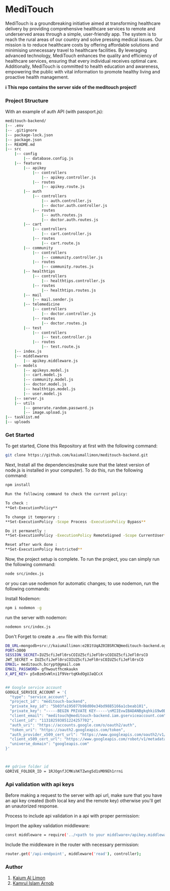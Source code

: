 # MediTouch

MediTouch is a groundbreaking initiative aimed at transforming healthcare delivery by providing comprehensive healthcare services to remote and underserved areas through a simple, user-friendly app. The system is to reach the rural areas of our country and solve pressing medical issues. Our mission is to reduce healthcare costs by offering affordable solutions and minimising unnecessary travel to healthcare facilities. By leveraging advanced technology, MediTouch enhances the quality and efficiency of healthcare services, ensuring that every individual receives optimal care. Additionally, MediTouch is committed to health education and awareness, empowering the public with vital information to promote healthy living and proactive health management.

**ℹ️ This repo contains the server side of the meditouch project!**

### Project Structure
With an example of auth API (with passport.js):
```bash
meditouch-backend/
|-- .env
|-- .gitignore
|-- package-lock.json
|-- package.json
|-- README.md
|-- src
    |-- config
        |-- database.config.js
    |-- features
        |-- apikey
            |-- controllers
                |-- apikey.controller.js
            |-- routes
                |-- apikey.route.js
        |-- auth
            |-- controllers
                |-- auth.controller.js
                |-- doctor.auth.controller.js
            |-- routes
                |-- auth.routes.js
                |-- doctor.auth.routes.js
        |-- cart
            |-- controllers
                |-- cart.controller.js
            |-- routes
                |-- cart.route.js
        |-- community
            |-- controllers
                |-- community.controller.js
            |-- routes
                |-- community.routes.js
        |-- healthtips
            |-- controllers
                |-- healthtips.controller.js
            |-- routes
                |-- healthtips.routes.js
        |-- mail
            |-- mail.sender.js
        |-- telemedicine
            |-- controllers
                |-- doctor.controller.js
            |-- routes
                |-- doctor.routes.js
        |-- test
            |-- controllers
                |-- test.controller.js
            |-- routes
                |-- test.route.js
    |-- index.js
    |-- middlewares
        |-- apikey.middleware.js
    |-- models
        |-- apikeys.model.js
        |-- cart.model.js
        |-- community.model.js
        |-- doctor.model.js
        |-- healthtips.model.js
        |-- user.model.js
    |-- server.js
    |-- utils
        |-- generate.random.password.js
        |-- image.upload.js
|-- tasklist.md
|-- uploads

```



### Get Started

To get started, Clone this Repository at first with the following command:

```bash
git clone https://github.com/kaiumallimon/meditouch-backend.git
```

Next, Install all the dependencies(make sure that the latest version of node.js is installed in your computer). To do this, run the following command:

```bash
npm install
```
```bash
Run the following command to check the current policy:

To check : 
**Get-ExecutionPolicy**

To change it temporary : 
**Set-ExecutionPolicy -Scope Process -ExecutionPolicy Bypass**

Do it permanetly :
**Set-ExecutionPolicy -ExecutionPolicy RemoteSigned -Scope CurrentUser**

Reset after work done :
**Set-ExecutionPolicy Restricted**
```

Now, the project setup is complete. To run the project, you can simply run the following command:

```bash
node src/index.js
```

or you can use nodemon for automatic changes; to use nodemon, run the following commands:

Install Nodemon:
```bash
npm i nodemon -g
```

run the server with nodemon:
```bash
nodemon src/index.js
```

Don't Forget to create a `.env` file with this format:

```bash
DB_URL=mongodb+srv://kaiumallimon:e2B1tUqAZ0IBSRCN@meditouch-backend.ogsmo.mongodb.net/meditouch?retryWrites=true
PORT=3000
SESSION_SECRET=IUZ5cfiJeFl0rsCOIUZ5cfiJeFl0rsCOIUZ5cfiJeFl0rsCO	
JWT_SECRET = IUZ5cfiJeFl0rsCOIUZ5cfiJeFl0rsCOIUZ5cfiJeFl0rsCO	
EMAIL= meditouch.bcrypt@gmail.com
EMAIL_PASSWORD= gfhwoutfhcmkaukn
X_API_KEY= p5xBzm5vWlni1f9VertqKkdOgUJaQCcX


## Google service account
GOOGLE_SERVICE_ACCOUNT = '{
  "type": "service_account",
  "project_id": "meditouch-backend",
  "private_key_id": "5b03fa195077b98d00e34bd9885166a1cbeab101",
  "private_key": "-----BEGIN PRIVATE KEY-----\nMIIEvwIBADANBgkqhkiG9w0BAQEFAASCBKkwggSlAgEAAoIBAQCW3HkU59Bz6/BI\nIf9JpGTr6INJ64KKSc2ipNYlXHyDo0e7nc1LcRwOJDvscbddKzwrWDYaP/6fsYYO\nZhpXhYk7IubWHap+IK5xqCZYG8F+SSVr1EJ4mSczlalr1QnzWutbdwAtTO4hk2ap\nEL/2o25X8NBdKa8m5somc/qZA/MpBgF6zRC+SS1lJINzZZBgb5LNj+lwzwO95CUS\nKzrAa9f1SLFwObzD3nNmP1wpz21NWlz8T2Q4wWTnFPu6ECc3riPIKORQzLm+EocU\nOSHuaya2TsbHUGEoyqA+FM1xJzUf0vJNqV9WKmCbMTeLlQRHS7uVPRDgqKzQFgi4\nVwKC1N6hAgMBAAECggEABn1plWVQ6bZmrykMlcXFXwNbp9xtJeHS6izz1sZJx6fz\nOAur1JOtxKCjwKI2ZIMC+E0NLB1AqOy20FEYJQJmSu2kxzqeJlrlkOzOPtAYMi9C\nCtzQweYPclVSj9mpr0G5X5qY9ASb4e84uraGa5J69rwyBS/74aKKuRNtiROgbE1N\nmMQgM8zpyq1igM+jmxziyq1PkK8YUSihdg6ACumHoDNVDBvZ/7tlDXY5CbosW6uu\nJ9R5q0bosb5Zh0hpwI23hRNf/6Tse6V0X4BR3b64lmYoZaGdvC6Nl1gzmLGo4LgI\nAicwaGCj4V/fAWsS8lE2UvkKMvuIkyVDpKr40/6imQKBgQDG6D8zK3AqoxoLoxuS\nlznjuOCaIvWqKl2B3bYjYhemhRhrHppm1vxifdI34jgMEfCLiv1ji9Lf3j2o4de1\nhKBH3wDTsChMm2U5LoBHRiW6kkZkJKKYvJLe+FNUVePHZUG8Bjh0uawW2k6kNCwZ\no4YA1V8Qo8LEBK5XWfEFLmvxOwKBgQDCKctXUKSQgZYDgl5LBSeWiyQuArn2dVqx\nnDeEzrg1J8NSDYAHkjJx7WU6E5p1lfgmejjdpgnxwW/Qup/dLmky4yST1YaxPtTF\nXbLrLWS/whS4+gde7fo2S3b9p/PN4jH8ZDUOuqpVb22mK/BcA/J3epzw669odeJy\nDlDoqQZx0wKBgQCIaas+WqIYe7dXF8vHIzOue5J940/8HgX3FKjfZ1y09T6j6F8X\n/IUmvwe3D8xEauE/sljJNpGuuuoqsoiPkp+h6szUYVGiCEjJiJytROyHId5ou79P\nZLSNel0bz7Phgg4s908srlHZcmrQrn84Li+uzqbd8JGYgWVXvvVPCmE5FQKBgQCL\nyWlDGKUSAKnPJvnaCwEAanaGxaG65ayA+JYkAGwwoMsHdP669K9qxF4/nMN0ap84\nnH/6W8MHEZv9646SwAou/8diw7TwQOsQmS/qD0lcoU8oCaJq3uxoUJZ/cn6duH8C\nVea5Dvz4+3s2yqWGqbTT/iulbBliHJUGRnZLuv0PzwKBgQCnBbn08kPabVHzDkPX\nPQfVlBM/Ye6vQE1Y1gIas38oiN8/Js8sGPzo+EbCdkGJRv/tiNchhzxJNgegMfBv\nD5pJJjbhbFFzKlYrSUSHPEtQqCCxj5jpX6uKCN56rEJxaUfoUxlLPqCcSid1YIBr\nhOBNm50j7hYlg3xBkpJb7Dq+Zw==\n-----END PRIVATE KEY-----\n",
  "client_email": "meditouch@meditouch-backend.iam.gserviceaccount.com",
  "client_id": "113182593851224257702",
  "auth_uri": "https://accounts.google.com/o/oauth2/auth",
  "token_uri": "https://oauth2.googleapis.com/token",
  "auth_provider_x509_cert_url": "https://www.googleapis.com/oauth2/v1/certs",
  "client_x509_cert_url": "https://www.googleapis.com/robot/v1/metadata/x509/meditouch%40meditouch-backend.iam.gserviceaccount.com",
  "universe_domain": "googleapis.com"
}'



## gdrive folder id
GDRIVE_FOLDER_ID = 1RJOgnfJCMKshKTZwng5d1sM09Eh1rrni

```

### Api validation with api keys
Before making a request to the server with api url, make sure that you have an api key created (both local key and the remote key) otherwise you'll get an unautorized response.

Process to include api validation in a api with proper permission:

Import the apikey validation middleware:

```bash
const middleware = require('../<path to your middlware>/apikey.middleware');
```
Include the middleware in the router with necessary permission:
```bash
router.get('/api-endpoint', middleware('read'), controller);
```

### Author
1. [Kaium Al Limon](https://github.com/kaiumallimon)  
2. [Kamrul Islam Arnob](https://github.com/KamrulIslamArnob)

